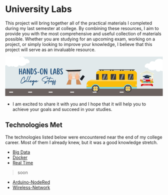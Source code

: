   # University Labs
This project will bring together all of the practical materials I completed during my last semester at college. 
By combining these resources, I aim to provide you with the most comprehensive and useful collection of materials possible.
Whether you are studying for an upcoming exam, working on a project, or simply looking to improve your knowledge, I believe that this project will serve as an invaluable resource. <br>

<img src="uni.png" > <br>

- I am excited to share it with you and I hope that it will help you to achieve your goals and succeed in your studies. 



## Technologies Met
The technologies listed below were encountered near the end of my college career. Most of them I already knew, but it was a good knowledge stretch.
- [Big Data](BigData/README.md)
- [Docker](DockerF/README.md)
- [Real Time](Real-time/README.md)

> soon

- [Arduino-NodeRed]()
- [Wireless-Network]()
